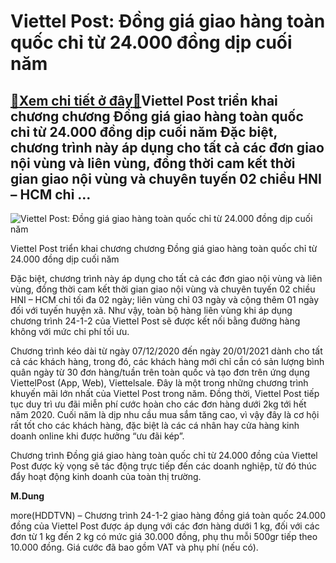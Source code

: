 Viettel Post: Đồng giá giao hàng toàn quốc chỉ từ 24.000 đồng dịp cuối năm
==========================================================================

[:gift:Xem chi tiết ở đây:gift:](https://hddtvn.com/viettel-post-dong-gia-giao-hang-toan-quoc-chi-tu-24-000-dong-dip-cuoi-nam/)Viettel Post triển khai chương chương Đồng giá giao hàng toàn quốc chỉ từ 24.000 đồng dịp cuối năm Đặc biệt, chương trình này áp dụng cho tất cả các đơn giao nội vùng và liên vùng, đồng thời cam kết thời gian giao nội vùng và chuyên tuyến 02 chiều HNI – HCM chỉ …
-----------------------------------------------------------------------------------------------------------------------------------------------------------------------------------------------------------------------------------------------------------------------





![Viettel Post: Đồng giá giao hàng toàn quốc chỉ từ 24.000 đồng dịp cuối năm](https://hddtvn.com/wp-content/uploads/2021/01/1817_DSC_3190.jpg "Viettel Post: Đồng giá giao hàng toàn quốc chỉ từ 24.000 đồng dịp cuối năm")


Viettel Post triển khai chương chương Đồng giá giao hàng toàn quốc chỉ từ 24.000 đồng dịp cuối năm



Đặc biệt, chương trình này áp dụng cho tất cả các đơn giao nội vùng và liên vùng, đồng thời cam kết thời gian giao nội vùng và chuyên tuyến 02 chiều HNI – HCM chỉ tối đa 02 ngày; liên vùng chỉ 03 ngày và cộng thêm 01 ngày đối với tuyến huyện xã. Như vậy, toàn bộ hàng liên vùng khi áp dụng chương trình 24-1-2 của Viettel Post sẽ được kết nối bằng đường hàng không với mức chi phí tối ưu.


Chương trình kéo dài từ ngày 07/12/2020 đến ngày 20/01/2021 dành cho tất cả các khách hàng, trong đó, các khách hàng mới chỉ cần có sản lượng bình quân ngày từ 30 đơn hàng/tuần trên toàn quốc và tạo đơn trên ứng dụng ViettelPost (App, Web), Viettelsale. Đây là một trong những chương trình khuyến mãi lớn nhất của Viettel Post trong năm. Đồng thời, Viettel Post tiếp tục duy trì ưu đãi miễn phí cước hoàn cho các đơn hàng dưới 2kg tới hết năm 2020. Cuối năm là dịp nhu cầu mua sắm tăng cao, vì vậy đây là cơ hội rất tốt cho các khách hàng, đặc biệt là các cá nhân hay cửa hàng kinh doanh online khi được hưởng “ưu đãi kép”.


Chương trình Đồng giá giao hàng toàn quốc chỉ từ 24.000 đồng của Viettel Post được kỳ vọng sẽ tác động trực tiếp đến các doanh nghiệp, từ đó thúc đẩy hoạt động kinh doanh của toàn thị trường.




**M.Dung**



more(HDDTVN) – Chương trình 24-1-2 giao hàng đồng giá toàn quốc 24.000 đồng của Viettel Post được áp dụng với các đơn hàng dưới 1 kg, đối với các đơn từ 1 kg đến 2 kg có mức giá 30.000 đồng, phụ thu mỗi 500gr tiếp theo 10.000 đồng. Giá cước đã bao gồm VAT và phụ phí (nếu có).

